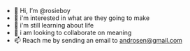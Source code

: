 - 👋 Hi, I’m @rosieboy
- 👀 i'm interested in what are they going to make
- 🌱 i'm still learning about life
- 💞️ i am looking to collaborate on meaning
- 📫 Reach me by sending an email to androsen@gmail.com

<!---
rosieboy/rosieboy is a ✨ special ✨ repository because its `README.md` (this file) appears on your GitHub profile.
You can click the Preview link to take a look at your changes.
--->
